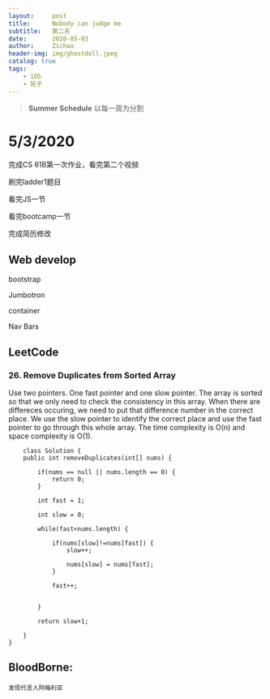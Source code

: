 ```yaml
---
layout:     post
title:      Nobody can judge me
subtitle:   第二天
date:       2020-05-03
author:     Zichao
header-img: img/ghostdoll.jpeg
catalog: true
tags:
    - iOS
    - 轮子
---
```



>**Summer Schedule** 以每一周为分割

# 5/3/2020

完成CS 61B第一次作业，看完第二个视频

刷完ladder1题目

看完JS一节

看完bootcamp一节

完成简历修改



## Web develop

bootstrap

Jumbotron

container

Nav Bars

## LeetCode

### 26. Remove Duplicates from Sorted Array

Use two pointers. One fast pointer and one slow pointer. The array is sorted so that we only need to check the consistency in this array. When there are differeces occuring, we need to put that 
difference number in the correct place. We use the slow pointer to identify the correct place and use the fast pointer to go through this whole array. The time complexity is O(n) and space 
complexity is O(1).

```
    class Solution {
    public int removeDuplicates(int[] nums) {
        
        if(nums == null || nums.length == 0) {
            return 0;
        }
        
        int fast = 1;
        
        int slow = 0;
        
        while(fast<nums.length) {
            
            if(nums[slow]!=nums[fast]) {
                slow++;
                
                nums[slow] = nums[fast];
            }
            
            fast++;
            
            
        }
        
        return slow+1;
        
    }
}
```

## BloodBorne:
    发现代言人阿梅利亚



